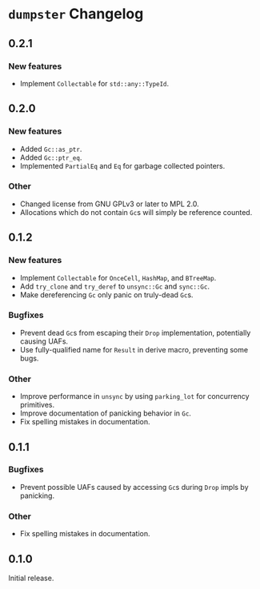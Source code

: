 # `dumpster` Changelog

## 0.2.1

### New features

- Implement `Collectable` for `std::any::TypeId`.

## 0.2.0

### New features

- Added `Gc::as_ptr`.
- Added `Gc::ptr_eq`.
- Implemented `PartialEq` and `Eq` for garbage collected pointers.

### Other

- Changed license from GNU GPLv3 or later to MPL 2.0.
- Allocations which do not contain `Gc`s will simply be reference counted.

## 0.1.2

### New features

- Implement `Collectable` for `OnceCell`, `HashMap`, and `BTreeMap`.
- Add `try_clone` and `try_deref` to `unsync::Gc` and `sync::Gc`.
- Make dereferencing `Gc` only panic on truly-dead `Gc`s.

### Bugfixes

- Prevent dead `Gc`s from escaping their `Drop` implementation, potentially causing UAFs.
- Use fully-qualified name for `Result` in derive macro, preventing some bugs.

### Other

- Improve performance in `unsync` by using `parking_lot` for concurrency primitives.
- Improve documentation of panicking behavior in `Gc`.
- Fix spelling mistakes in documentation.

## 0.1.1

### Bugfixes

- Prevent possible UAFs caused by accessing `Gc`s during `Drop` impls by panicking.

### Other

- Fix spelling mistakes in documentation.

## 0.1.0

Initial release.
